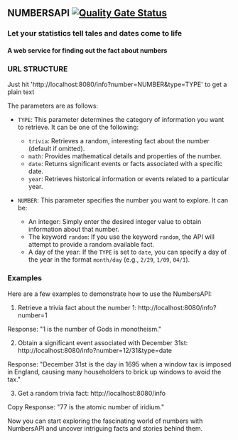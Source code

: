 ## NUMBERSAPI [![Quality Gate Status](https://sonarcloud.io/api/project_badges/measure?project=MishaPatsiupin_NumBeer&metric=alert_status)](https://sonarcloud.io/summary/new_code?id=MishaPatsiupin_NumBeer)
### Let your statistics tell tales and dates come to life
#### A web service for finding out the fact about numbers
### URL STRUCTURE

Just hit 'http://localhost:8080/info?number=NUMBER&type=TYPE' to get a plain text 

The parameters are as follows:

- `TYPE`: This parameter determines the category of information you want to retrieve. It can be one of the following:
  - `trivia`: Retrieves a random, interesting fact about the number (default if omitted).
  - `math`: Provides mathematical details and properties of the number.
  - `date`: Returns significant events or facts associated with a specific date.
  - `year`: Retrieves historical information or events related to a particular year.

- `NUMBER`: This parameter specifies the number you want to explore. It can be:
  - An integer: Simply enter the desired integer value to obtain information about that number.
  - The keyword `random`: If you use the keyword `random`, the API will attempt to provide a random available fact.
  - A day of the year: If the `TYPE` is set to `date`, you can specify a day of the year in the format `month/day` (e.g., `2/29`, `1/09`, `04/1`).

### Examples

Here are a few examples to demonstrate how to use the NumbersAPI:

1. Retrieve a trivia fact about the number 1:
http://localhost:8080/info?number=1


Response: "1 is the number of Gods in monotheism."

2. Obtain a significant event associated with December 31st:
http://localhost:8080/info?number=12/31&type=date


Response: "December 31st is the day in 1695 when a window tax is imposed in England, causing many householders to brick up windows to avoid the tax."

3. Get a random trivia fact:
http://localhost:8080/info

Copy
Response: "77 is the atomic number of iridium."

Now you can start exploring the fascinating world of numbers with NumbersAPI and uncover intriguing facts and stories behind them.

